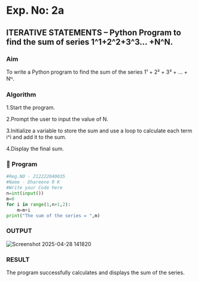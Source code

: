 # Exp. No: 2a  
## ITERATIVE STATEMENTS – Python Program to find the sum of series 1^1+2^2+3^3... +N^N.
###  Aim
To write a Python program to find the sum of the series 1¹ + 2² + 3³ + ... + Nᴺ.


###  Algorithm
1.Start the program.

2.Prompt the user to input the value of N.

3.Initialize a variable to store the sum and use a loop to calculate each term i^i and add it to the sum.

4.Display the final sum.


### 🧾 Program

```python
#Reg.NO - 212222040035
#Name - Dhareene R K
#Write your Code here
n=int(input())
m=0
for i in range(1,n+1,2):
    m=m+i
print("The sum of the series = ",m)


```
### OUTPUT

![Screenshot 2025-04-28 141820](https://github.com/user-attachments/assets/828536e2-8314-49fb-a0f1-d3762d581b06)


### RESULT

The program successfully calculates and displays the sum of the series.

